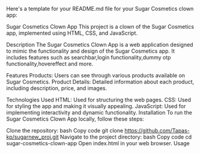 
Here's a template for your README.md file for your Sugar Cosmetics clown app:

Sugar Cosmetics Clown App
This project is a clown of the Sugar Cosmetics app, implemented using HTML, CSS, and JavaScript.

Description
The Sugar Cosmetics Clown App is a web application designed to mimic the functionality and design of the Sugar Cosmetics  app. It includes features such as searchbar,login functionality,dummy otp functionality,hovereffect and more.

Features
Products: Users can see through various products available on Sugar Cosmetics.
Product Details: Detailed information about each product, including description, price, and images.



Technologies Used
HTML: Used for structuring the web pages.
CSS: Used for styling the app and making it visually appealing.
JavaScript: Used for implementing interactivity and dynamic functionality.
Installation
To run the Sugar Cosmetics Clown App locally, follow these steps:

Clone the repository:
bash
Copy code
git clone https://github.com/Tapas-kp/sugarnew_proj.git
Navigate to the project directory:
bash
Copy code
cd sugar-cosmetics-clown-app
Open index.html in your web browser.
Usage

